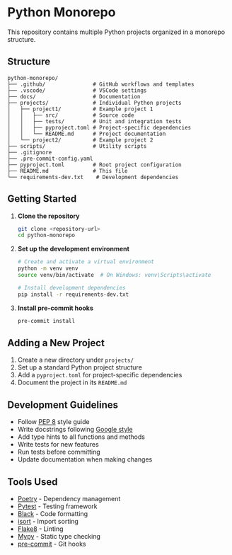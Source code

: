 # Python Monorepo

This repository contains multiple Python projects organized in a monorepo structure.

## Structure

```
python-monorepo/
├── .github/               # GitHub workflows and templates
├── .vscode/               # VSCode settings
├── docs/                  # Documentation
├── projects/              # Individual Python projects
│   ├── project1/          # Example project 1
│   │   ├── src/           # Source code
│   │   ├── tests/         # Unit and integration tests
│   │   ├── pyproject.toml # Project-specific dependencies
│   │   └── README.md      # Project documentation
│   └── project2/          # Example project 2
├── scripts/               # Utility scripts
├── .gitignore
├── .pre-commit-config.yaml
├── pyproject.toml         # Root project configuration
├── README.md              # This file
└── requirements-dev.txt    # Development dependencies
```

## Getting Started

1. **Clone the repository**
   ```bash
   git clone <repository-url>
   cd python-monorepo
   ```

2. **Set up the development environment**
   ```bash
   # Create and activate a virtual environment
   python -m venv venv
   source venv/bin/activate  # On Windows: venv\Scripts\activate

   # Install development dependencies
   pip install -r requirements-dev.txt
   ```

3. **Install pre-commit hooks**
   ```bash
   pre-commit install
   ```

## Adding a New Project

1. Create a new directory under `projects/`
2. Set up a standard Python project structure
3. Add a `pyproject.toml` for project-specific dependencies
4. Document the project in its `README.md`

## Development Guidelines

- Follow [PEP 8](https://www.python.org/dev/peps/pep-0008/) style guide
- Write docstrings following [Google style](https://google.github.io/styleguide/pyguide.html#38-comments-and-docstrings)
- Add type hints to all functions and methods
- Write tests for new features
- Run tests before committing
- Update documentation when making changes

## Tools Used

- [Poetry](https://python-poetry.org/) - Dependency management
- [Pytest](https://docs.pytest.org/) - Testing framework
- [Black](https://black.readthedocs.io/) - Code formatting
- [isort](https://pycqa.github.io/isort/) - Import sorting
- [Flake8](https://flake8.pycqa.org/) - Linting
- [Mypy](http://mypy-lang.org/) - Static type checking
- [pre-commit](https://pre-commit.com/) - Git hooks
